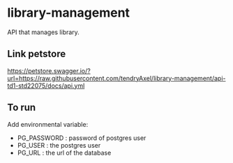 # library-management
API that manages library.


## Link petstore
https://petstore.swagger.io/?url=https://raw.githubusercontent.com/tendryAxel/library-management/api-td1-std22075/docs/api.yml

## To run
Add environmental variable:
- PG_PASSWORD : password of postgres user
- PG_USER : the postgres user
- PG_URL : the url of the database